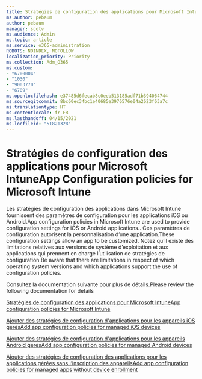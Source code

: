 ```yaml
---
title: Stratégies de configuration des applications pour Microsoft Intune
ms.author: pebaum
author: pebaum
manager: scotv
ms.audience: Admin
ms.topic: article
ms.service: o365-administration
ROBOTS: NOINDEX, NOFOLLOW
localization_priority: Priority
ms.collection: Adm_O365
ms.custom:
- "6700004"
- "1030"
- "9003770"
- "6709"
ms.openlocfilehash: e37485d6fecab8c0eeb513185adf71b394064744
ms.sourcegitcommit: 8bc60ec34bc1e40685e3976576e04a2623f63a7c
ms.translationtype: HT
ms.contentlocale: fr-FR
ms.lasthandoff: 04/15/2021
ms.locfileid: "51821328"
---
```

# <a name="app-configuration-policies-for-microsoft-intune"></a><span data-ttu-id="539b9-102">Stratégies de configuration des applications pour Microsoft Intune</span><span class="sxs-lookup"><span data-stu-id="539b9-102">App Configuration policies for Microsoft Intune</span></span>

<span data-ttu-id="539b9-103">Les stratégies de configuration des applications dans Microsoft Intune fournissent des paramètres de configuration pour les applications iOS ou Android.</span><span class="sxs-lookup"><span data-stu-id="539b9-103">App configuration policies in Microsoft Intune are used to provide configuration settings for iOS or Android applications..</span></span> <span data-ttu-id="539b9-104">Ces paramètres de configuration autorisent la personnalisation d’une application.</span><span class="sxs-lookup"><span data-stu-id="539b9-104">These configuration settings allow an app to be customized.</span></span> <span data-ttu-id="539b9-105">Notez qu’il existe des limitations relatives aux versions de système d’exploitation et aux applications qui prennent en charge l’utilisation de stratégies de configuration.</span><span class="sxs-lookup"><span data-stu-id="539b9-105">Be aware that there are limitations in respect of which operating system versions and which applications support the use of configuration policies.</span></span>

<span data-ttu-id="539b9-106">Consultez la documentation suivante pour plus de détails.</span><span class="sxs-lookup"><span data-stu-id="539b9-106">Please review the following documentation for details</span></span>

[<span data-ttu-id="539b9-107">Stratégies de configuration des applications pour Microsoft Intune</span><span class="sxs-lookup"><span data-stu-id="539b9-107">App configuration policies for Microsoft Intune</span></span>](https://docs.microsoft.com/intune/app-configuration-policies-overview)  

[<span data-ttu-id="539b9-108">Ajouter des stratégies de configuration d'applications pour les appareils iOS gérés</span><span class="sxs-lookup"><span data-stu-id="539b9-108">Add app configuration policies for managed iOS devices</span></span>](https://docs.microsoft.com/intune/app-configuration-policies-use-ios)  

[<span data-ttu-id="539b9-109">Ajouter des stratégies de configuration d'applications pour les appareils Android gérés</span><span class="sxs-lookup"><span data-stu-id="539b9-109">Add app configuration policies for managed Android devices</span></span>](https://docs.microsoft.com/intune/app-configuration-policies-use-android)

[<span data-ttu-id="539b9-110">Ajouter des stratégies de configuration des applications pour les applications gérées sans l’inscription des appareils</span><span class="sxs-lookup"><span data-stu-id="539b9-110">Add app configuration policies for managed apps without device enrollment</span></span>](https://docs.microsoft.com/intune/app-configuration-policies-managed-app)
